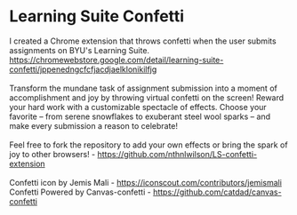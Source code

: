 # Learning Suite Confetti

I created a Chrome extension that throws confetti when the user submits assignments on BYU's Learning Suite.   
https://chromewebstore.google.com/detail/learning-suite-confetti/jppenedngcfcfjacdjaelklonikilfjg
  <br />
<br />
Transform the mundane task of assignment submission into a moment of accomplishment and joy by throwing virtual confetti on the screen! Reward your hard work with a customizable spectacle of effects. Choose your favorite – from serene snowflakes to exuberant steel wool sparks – and make every submission a reason to celebrate!
<br />
<br />
Feel free to fork the repository to add your own effects or bring the spark of joy to other browsers! - https://github.com/nthnlwilson/LS-confetti-extension
  <br />
<br />
Confetti icon by Jemis Mali - https://iconscout.com/contributors/jemismali   
Confetti Powered by Canvas-confetti - https://github.com/catdad/canvas-confetti   

